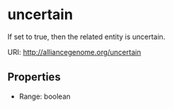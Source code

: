 # uncertain

If set to true, then the related entity is uncertain.

URI: http://alliancegenome.org/uncertain



<!-- no inheritance hierarchy -->


## Properties

 * Range: boolean


